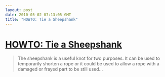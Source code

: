 ```yaml
---
layout: post
date: 2010-05-02 07:13:05 GMT
title: "HOWTO: Tie a Sheepshank"
---
```

# [HOWTO: Tie a Sheepshank](http://www.wikihow.com/Tie-a-Sheepshank)

> The sheepshank is a useful knot for two purposes. It can be used to temporarily shorten a rope or it could be used to allow a rope with a damaged or frayed part to be still used...